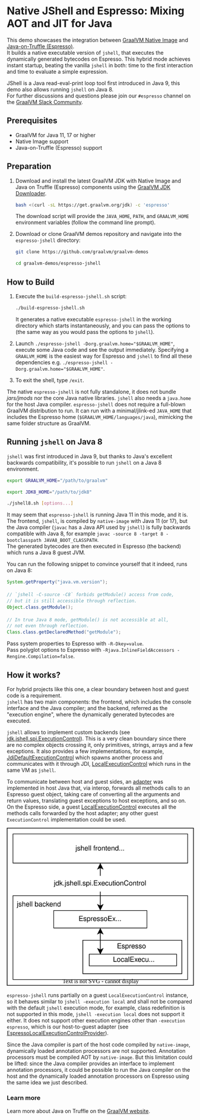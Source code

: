 # Native JShell and Espresso: Mixing AOT and JIT for Java

This demo showcases the integration between [GraalVM Native Image](https://www.graalvm.org/reference-manual/native-image/) and [Java-on-Truffle (Espresso)](https://www.graalvm.org/reference-manual/java-on-truffle/).  
It builds a native executable version of `jshell`, that executes the dynamically generated bytecodes on Espresso. This hybrid mode achieves instant startup, beating the vanilla `jshell` in both: time to the first interaction and time to evaluate a simple expression.

JShell is a Java read-eval-print loop tool first introduced in Java 9, this demo also allows running `jshell` on Java 8.  
For further discussions and questions please join our `#espresso` channel on the [GraalVM Slack Community](https://graalvm.slack.com/).

## Prerequisites

- GraalVM for Java 11, 17 or higher
- Native Image support
- Java-on-Truffle (Espresso) support

## Preparation

1. Download and install the latest GraalVM JDK with Native Image and Java on Truffle (Espresso) components using the [GraalVM JDK Downloader](https://github.com/graalvm/graalvm-jdk-downloader).
    ```bash
    bash <(curl -sL https://get.graalvm.org/jdk) -c 'espresso'
    ```
    The download script will provide the `JAVA_HOME`, `PATH`, and `GRAALVM_HOME` environment variables (follow the command line prompt).

2. Download or clone GraalVM demos repository and navigate into the `espresso-jshell` directory:
    ```bash
    git clone https://github.com/graalvm/graalvm-demos
    ```
    ```bash
    cd graalvm-demos/espresso-jshell
    ```

## How to Build

1. Execute the `build-espresso-jshell.sh` script:
    ```bash
    ./build-espresso-jshell.sh
    ```
    It generates a native executable `espresso-jshell` in the working directory which starts instantaneously, and you can pass the options to (the same way as you would pass the options to `jshell`).

2. Launch `./espresso-jshell -Dorg.graalvm.home="$GRAALVM_HOME"`, execute some Java code and see the output immediately.
    Specifying a `GRAALVM_HOME` is the easiest way for Espresso and `jshell` to find all these dependencies e.g. `./espresso-jshell -Dorg.graalvm.home="$GRAALVM_HOME"`.  

3. To exit the shell, type `/exit`.

The native `espresso-jshell` is not fully standalone, it does not bundle _jars/jmods_ nor the core Java native libraries. `jshell` also needs a `java.home` for the host Java compiler. `espresso-jshell` does not require a full-blown GraalVM distribution to run. It can run with a minimal/jlink-ed `JAVA_HOME` that includes the Espresso home (`$GRAALVM_HOME/languages/java`), mimicking the same folder structure as GraalVM.

## Running `jshell` on Java 8

`jshell` was first introduced in Java 9, but thanks to Java's excellent backwards compatibility, it's possible to run `jshell` on a Java 8 environment.

```bash
export GRAALVM_HOME="/path/to/graalvm"
```
```bash
export JDK8_HOME="/path/to/jdk8"
```
```bash
./jshell8.sh [options...]
```

It may seem that `espresso-jshell` is running Java 11 in this mode, and it is.  
The frontend, `jshell`, is compiled by `native-image` with Java 11 (or 17), but the Java compiler (`javac` has a Java API used by `jshell`) is fully backwards compatible with Java 8, for example `javac -source 8 -target 8 -bootclasspath JAVA8_BOOT_CLASSPATH`.  
The generated bytecodes are then executed in Espresso (the backend) which runs a Java 8 guest JVM.

You can run the following snippet to convince yourself that it indeed, runs on Java 8:
```java
System.getProperty("java.vm.version");

// `jshell -C-source -C8` forbids getModule() access from code,
// but it is still accessible through reflection.
Object.class.getModule();

// In true Java 8 mode, getModule() is not accessible at all,
// not even through reflection.
Class.class.getDeclaredMethod("getModule");
```

Pass system properties to Espresso with `-R-Dkey=value`.  
Pass polyglot options to Espresso with `-Rjava.InlineFieldAccessors -Rengine.Compilation=false`.

## How it works?

For hybrid projects like this one, a clear boundary between host and guest code is a requirement.  
`jshell` has two main components: the frontend, which includes the console interface and the Java compiler; and the backend, referred as the "execution engine", where the dynamically generated bytecodes are executed.

`jshell` allows to implement custom backends (see [jdk.jshell.spi.ExecutionControl](https://docs.oracle.com/en/java/javase/11/docs/api/jdk.jshell/jdk/jshell/spi/ExecutionControl.html)). This is a very clean boundary since there are no complex objects crossing it, only primitives, strings, arrays and a few exceptions. It also provides a few implementations, for example, [JdiDefaultExecutionControl](https://docs.oracle.com/en/java/javase/11/docs/api/jdk.jshell/jdk/jshell/execution/JdiDefaultExecutionControl.html) which spawns another process and communicates with it through JDI, [LocalExecutionControl](https://docs.oracle.com/en/java/javase/11/docs/api/jdk.jshell/jdk/jshell/execution/LocalExecutionControl.html) which runs in the same VM as `jshell`.

To communicate between host and guest sides, an [adapter](https://github.com/mukel/graalvm-demos/blob/master/espresso-jshell/src/main/java/com/oracle/truffle/espresso/jshell/EspressoExecutionControl.java) was implemented in host Java that, via interop, forwards all methods calls to an Espresso guest object, taking care of converting all the arguments and return values, translating guest exceptions to host exceptions, and so on.  
On the Espresso side, a guest [LocalExecutionControl](https://docs.oracle.com/en/java/javase/11/docs/api/jdk.jshell/jdk/jshell/execution/LocalExecutionControl.html) executes all the methods calls forwarded by the host adapter; any other guest `ExecutionControl` implementation could be used.

<p align="center">
    <img src="./diagram.svg">
</p>

`espresso-jshell` runs partially on a guest `LocalExecutionControl` instance, so it behaves similar to `jshell -execution local` and shall not be compared with the default `jshell` execution mode, for example, class redefinition is not supported in this mode, `jshell -execution local` does not support it either. It does not support other execution engines other than `-execution espresso`, which is our host-to-guest adapter (see [EspressoLocalExecutionControlProvider](https://github.com/graalvm/graalvm-demos/blob/master/espresso-jshell/src/main/java/com/oracle/truffle/espresso/jshell/EspressoLocalExecutionControlProvider.java)).

Since the Java compiler is part of the host code compiled by `native-image`, dynamically loaded annotation processors are not supported. Annotation processors must be compiled AOT by `native-image`. But this limitation could be lifted: since the Java compiler provides an interface to implement annotation processors, it could be possible to run the Java compiler on the host and the dynamically loaded annotation processors on Espresso using the same idea we just described.

### Learn more

Learn more about Java on Truffle on the [GraalVM website](https://www.graalvm.org/latest/reference-manual/java-on-truffle/).